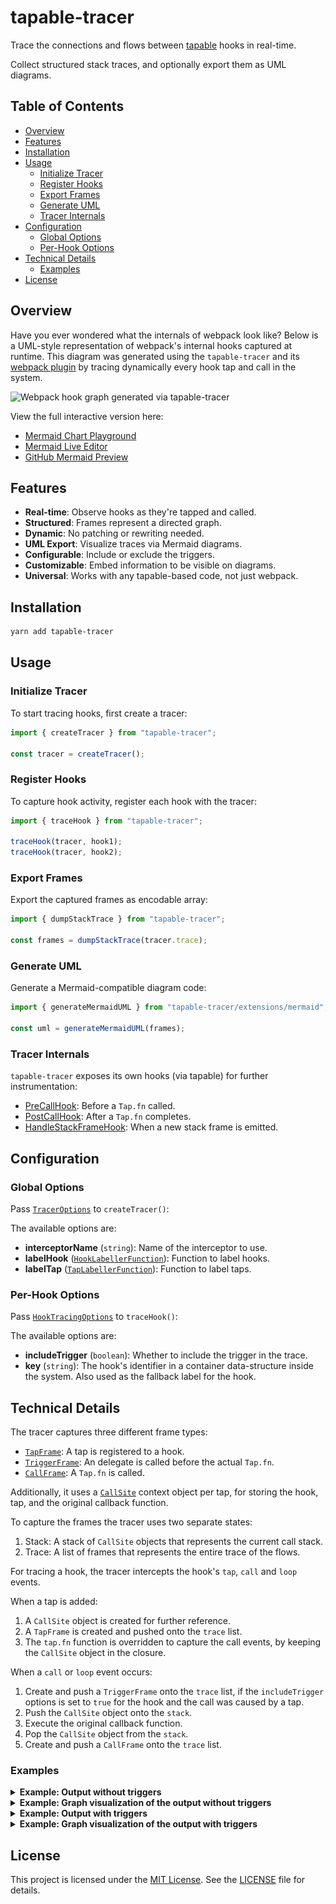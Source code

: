 # tapable-tracer

Trace the connections and flows between
[tapable](https://github.com/webpack/tapable) hooks in real-time.

Collect structured stack traces, and optionally export them as UML diagrams.

## Table of Contents

- [Overview](#overview)
- [Features](#features)
- [Installation](#installation)
- [Usage](#usage)
  - [Initialize Tracer](#initialize-tracer)
  - [Register Hooks](#register-hooks)
  - [Export Frames](#export-frames)
  - [Generate UML](#generate-uml)
  - [Tracer Internals](#tracer-internals)
- [Configuration](#configuration)
  - [Global Options](#global-options)
  - [Per-Hook Options](#per-hook-options)
- [Technical Details](#technical-details)
  - [Examples](#examples)
- [License](#license)

## Overview

Have you ever wondered what the internals of webpack look like?
Below is a UML-style representation of webpack's internal hooks captured at
runtime. This diagram was generated using the `tapable-tracer` and its
[webpack plugin](src/extensions/webpack/plugin/TapableTracerPlugin.ts) by
tracing dynamically every hook tap and call in the system.

<picture>
  <source
    media="(prefers-color-scheme: dark)"
    srcset="./assets/webpack-graph-dark.svg"
  />
  <img
    alt="Webpack hook graph generated via tapable-tracer"
    src="./assets/webpack-graph-light.svg"
  />
</picture>

View the full interactive version here:
- [Mermaid Chart Playground](https://www.mermaidchart.com/play#pako:eNqlmttOKzcUhl8l4h4JcgQuKqEQukPJBhEQlTZblZk4icWMZ2p70E5L36aXfao-Sb2cAznYnlmrV1HGXt_YXr9Pv-bPoySf8KOLo-Pj4xeZ5HIqZhcvstFI2SIvzUWDp2_w1_64x42GtPXvU5bwjEszNooZPltcNL4OHp_vHn75bTwc3d8Ofn2RDjhTrJg3bh8gFAJPvn1rfLW_A_kuVC4BcZ-WMyEb3783jo9_-jCs-HA1T23NVz7NFX8ooXRNaNrnj6xgryl_VLYVKhDfsvUmueRboW376N9__l5XTViaLut2bAH_bFGdkK4tYFPD1cAb17PFgx-2WLJUB1p4ZuskeVaIdLuR5_Zpf17Kt3vFp9wkc_ub5mwSGqaTDYUZkW-P1CkMYT_PslzeaIe8zlXGggMOI2vmQvf9NBjQsWHKlIWDXfGCywmXieCaiGzvN_DWdlTIGREHaeynnMlQPCSNZ2I7UaeQqRv2znSiRGFG-aRMw_2JDDZk80bnkk6AzF9qzemNaELRQBq1uCugKEBonjq9b6rV0XskxlO0fJ8SsxlXH_GmbSjNdQVCv6timyDejL1tT7Qm9NWuLUZknPBKENtQTrm61AuZ0FMGmrxihj0pQYgG9V7bBYQWfbacf4UteBWpMJShB9V-YcrO4QV5EFpQdDm6IkSC9h7476VQ_EaPTTmdEiDNrXWIEA7igpUruBfFgturHZHadtDh5f2QENl1e1SRK6OtkPPLgiChFgjwmb8WLHkbWkySlhNO2KtaSylKbQixIMEnbUdQiYQQ3z751NCqBwTIlhAHUpeKwmh-MuxYGP6D0htQ4zCDtBKC25vgETeM3ghQ5XihDc8Iwd2dRhAAIMqnh1tCJMjwOVdv4akcP4O0QYtXfMrK1J6NmdHXLDE5ZU_rnOyR7DnQng0IoNMDkLBpJaxVnebuWckmBxYOAqjl9muYJe7YZ3U2EVCHsPp23DbOs_ydD7LCLByQwgHJjria8auySEVirzVkFAj4OmWz9XpIBoGQx8Jel6ZTnlgxWSaBcrZqzubEvlgt-wTW-QHrSbMZYbHrnrgDlOTqZ7gjEgCg6xGTs5STu9MFRS-PLVaDkHPJIgfnGMldj6xwTDzZ8eWjuzwNDOwd5U4OlMpVCNQFuep5XqaTwe6Npj4j1p2um1UsdVuANF-YpqTInQ6Yzq6FvQeLP_5Hos7cImaXrUxIoY1YnbiHEwrsfB_mckZi9VbLtJCEOdADCT9ypSmrcc85ITwrbIk9cjFDSFCv5dKc5GpC633bJVjJPrPnLy61XcXfOfke0Ou45ug8feeqz5I5J-7CoVtsb2PbLMG6VlBvHbRuWr0wkKzVlxFO-nVCQp7X_vPD63XMV6tuKcwHVdaqewZvUpxNlqqpNRJn0H4J3lO6lMbqUFQrtunU4s6h-ODWZuD6B0ZbOMrry-0-PcyA3_GrTnmFp-UvPnx9pdmHJ9Yy_PDYStMPjfSd2tGQ4AaOJkVWsWo5RPzBw6LDd1e6xyhahTmKY4UMUhwlaJKiMB7DEBfv8w5xhLh_iGP5PEQcwecj4ghhLxHHifiJKNCBp4iLjviKOJDXW8QhPP4iDuD3GHGMfZ8RFx3xGnGguN-IYx16jrh4v--IYsS8Rxwo7D_iOBEPEgfy-JA4QNyLxLE8fiQOEPAkcZB9XxIXXWUtomhV9iIOVmUx4mgVNiMOVm014nhxuxHHqrQccbgK2xEHi1mPOFK1_YjjVVmQKFrIhsRBwlYkjlNlR-JoESMQB4qZgThSlSGIo9UwBXHAamMQxfOZgziAxyDEAcImIY7jNwpxjFpmYfWXKL5vObaeoW57oS9HttwgaMgU5DAf7b40bCB11oYhwnWKGPoHJbS5HjYdfN9FbT3zXMMPP7WqHpXPT-Z2XxWO6K3agPAaPZ_9bT3yaCP4OeHRX_8BgPSABA)
- [Mermaid Live Editor](https://mermaid.live/edit#pako:eNqlmttu4zYQhl_F0HWysGVLsn1RIHCcbtJ4N8gBW3S9KBiJlolIpEpRwXoPb9PLPlWfpBz6ECcWJQ975YTkfKI4v3j4we9eLBLqjb3T09M5jwVfsHQ8551ORlaiUuMOzZ7gX_1jijsdrtvfZCSmOeXqTkmiaLoadz5M7z99vP3tz7vL2c319Pc5N8BUkmLZub6FUAjsfv7c-aB_p_yZScEBcZNVKeOdL186p6e__FCk-GFa9nTLR7oQkt5WULsl-Lr8nhTkMaP3UvdCWuL7ul0iON0LHeiif__5e9s0Jlm2bhvoCvrSo2NCQl1BForKaW1cpKunX3U1J1lp6eFQt4lFXrBsv5MjXTpZVvzpRtIFVfFS_2aCJLZh6u4oRDGxP1I9GMKJyHPBr0qDvBAyJ9YBh5FVS1ZO6mkwoHeKSFUVBnZOC8oTymNGS0fk4G0Hr_WLMp464iCNk4wSbouHpNGc7SeqB5m6Is-kjCUr1EwkVWZ_n4bBhmxelYK7EyDzZ2VJ3TvhQ9WUK7n6WECVheD3jN53zY7Re0NMTdX6eZKlKZU_mru2o_jbBg7v3Rbrg3hz8rT_ofnwrnpuUSynDo8EsV3yBZVn5YrH7ikDTZ4TRR4kc4gG9V7oCcQterj-_gpd8cgyplyGHlT7nkj9Da-cB6EPVWezc4dI0N4t_atikl6Vd6paLBwg_t485BAO4oKZy7oWNQUPNiuia99Bh2c3lw6RoVmjCiFVqYUszgoHCfVBgJ_oY0Hip0uNibMqoQ5rVX8tRV4qh1iQ4EOpR1Cy2CF-0H3R0OYNHCB7QpzyspIuDP-FocdC0a8ubwNqvMwhrQ7Bg13wjCri3glQ5d2qVDR3CA5fdcIBAKJ8uL12iAQZfhLyyf4pN-9BBqDFc7ogVab3xkSVFyRWwmVNC7pvSHofqPcGDqDeAYjptDrMVYH_eq-kkwMThwOob9Zr-ErMtk_rLGHQxmH2DcwyTnPxTKd5oVYG6MIByc6oTOl5VWQs1scaZxQI-CIj6XY-dAaBkO-YPi4tFjTWYtJMB8pw053djn21mfYdWKMD1kNJUofJLuyaDRSn8lc4IzoAQNczwtOMOr9OCIpeb1u0BiHnnDRsnJtI5nikhaOak908fYTr3cBUn1E-8qmUQtpAIci1XIoqS6avTzTHM5peJzRfFcnMEsDVe1K6pMjsDkiZXzB9Dmbf_keihmYS09NWzjgrFdvsuC8TF9joLczkzIkVbaZpxh2-gQgkfE9l6TIbR8YJoXmha_SWiyiHBEV9k-ZYyMTt7QcmwZJPiN5_UV7qWfyZOp8DosB0pxTZM5UTEi-p4ypsO8VGO9tmDS6PCoq2QduuHRcGktX6UsxI_5gQm-f1tvzweN3kq7X3FL4HWR3VdghPkpQka9UcNRJD6D8H7ylbS2OzKToq1jdqMftQfHB_N3CTA6PNHlXry70uPcxAvePXnvIWT6u--vDxrWYfnniU4YfHtpp-aGTdrh0NsS7gaFLDLNYuhwZ_8LDq8Nmt7jGK1mKO4lg2gxRHsZqkKEyNYYiLr_MOcYRm_xDHqvMQcYQ6HxFHsHuJOE6Dn4gCHXiKuOgGXxEHqvUWcYgafxEHqPcYcYy3PiMuusFrxIGa_UYc69BzxMXX-44oRpP3iAPZ_Uccp8GDxIFqfEgcoNmLxLFq_EgcwOJJ4iBvfUlcdJu1iKK12Ys4WJvFiKO12Iw4WLvViOM12404VqvliMO12I44WJP1iCO12484XpsFiaLZbEgcxG5F4jhtdiSO1mAE4kBNZiCO1GYI4mhHmII4YLsxiOLVmYM4QI1BiAPYTUIcp94oxDGOMgvbb6LU3eXYK0Od9mw3R_bcIOjIAuSwnL1-qN1ACraGIcJ1ajD0D2rcvnW76VB3L2qvrOYYfnjVqn1UXq7MvX6UPSLa9AHhNdZc-9srqtGG9Tqhd-KlkiXeWMmKnni5nhQI_Ot9B_DcU0ua07k31n8mRD7NvTn_qWMKwv8QIt-GSVGlS2-8IFmp_6uKRH-H54ykkrw0gVVMS6Xiyhv7gUF44-_eV298OvCjd91uEASD3mjk94aRrl7pcj_svuv3gqg_GIZ9f9jzg58n3jfzXP9dEIa6ZRiORoNh0Iv6Jx7Vex4hZ-ubnubC58__AOIrwXM)
- [GitHub Mermaid Preview](e2e/uml/webpack/basic/PREVIEW.md)

## Features

- **Real-time**: Observe hooks as they're tapped and called.
- **Structured**: Frames represent a directed graph.
- **Dynamic**: No patching or rewriting needed.
- **UML Export**: Visualize traces via Mermaid diagrams.
- **Configurable**: Include or exclude the triggers.
- **Customizable**: Embed information to be visible on diagrams.
- **Universal**: Works with any tapable-based code, not just webpack.

## Installation

```sh
yarn add tapable-tracer
```

## Usage

### Initialize Tracer

To start tracing hooks, first create a tracer:

```ts
import { createTracer } from "tapable-tracer";

const tracer = createTracer();
```

### Register Hooks

To capture hook activity, register each hook with the tracer:

```ts
import { traceHook } from "tapable-tracer";

traceHook(tracer, hook1);
traceHook(tracer, hook2);
```

### Export Frames

Export the captured frames as encodable array:

```ts
import { dumpStackTrace } from "tapable-tracer";

const frames = dumpStackTrace(tracer.trace);
```

### Generate UML

Generate a Mermaid-compatible diagram code:

```ts
import { generateMermaidUML } from "tapable-tracer/extensions/mermaid";

const uml = generateMermaidUML(frames);
```

### Tracer Internals

`tapable-tracer` exposes its own hooks (via tapable) for further
instrumentation:

- [PreCallHook](src/tracer/hooks/pre-call/PreCallHook.ts): Before a `Tap.fn`
  called.
- [PostCallHook](src/tracer/hooks/post-call/PostCallHook.ts): After a `Tap.fn`
  completes.
- [HandleStackFrameHook](src/tracer/hooks/handle-stack-frame/HandleStackFrameHook.ts):
  When a new stack frame is emitted.

## Configuration

### Global Options

Pass [`TracerOptions`](src/tracer/options/TracerOptions.ts) to
`createTracer()`:

The available options are:

- **interceptorName** (`string`): Name of the interceptor to use.
- **labelHook** ([`HookLabellerFunction`](src/hook/label/HookLabellerFunction.ts)):
  Function to label hooks.
- **labelTap** ([`TapLabellerFunction`](src/tap/label/TapLabellerFunction.ts)):
  Function to label taps.

### Per-Hook Options

Pass [`HookTracingOptions`](src/tracer/options/HookTracingOptions.ts) to
`traceHook()`:

The available options are:

- **includeTrigger** (`boolean`): Whether to include the trigger in the trace.
- **key** (`string`): The hook's identifier in a container data-structure
  inside the system. Also used as the fallback label for the hook.

## Technical Details

The tracer captures three different frame types:

- [`TapFrame`](src/stack-frame/TapFrame.ts): A tap is registered to a hook.
- [`TriggerFrame`](src/stack-frame/TriggerFrame.ts): An delegate is called
  before the actual `Tap.fn`.
- [`CallFrame`](src/stack-frame/CallFrame.ts): A `Tap.fn` is called.

Additionally, it uses a [`CallSite`](src/tracer/stack/CallSite.ts) context
object per tap, for storing the hook, tap, and the original callback function.

To capture the frames the tracer uses two separate states:

1. Stack: A stack of `CallSite` objects that represents the current call stack.
2. Trace: A list of frames that represents the entire trace of the flows.

For tracing a hook, the tracer intercepts the hook's `tap`, `call` and `loop`
events.

When a tap is added:

1. A `CallSite` object is created for further reference.
2. A `TapFrame` is created and pushed onto the `trace` list.
3. The `tap.fn` function is overridden to capture the call events, by keeping
  the `CallSite` object in the closure.

When a `call` or `loop` event occurs:

1. Create and push a `TriggerFrame` onto the `trace` list, if the
  `includeTrigger` options is set to `true` for the hook and the
  call was caused by a tap.
2. Push the `CallSite` object onto the `stack`.
3. Execute the original callback function.
4. Pop the `CallSite` object from the `stack`.
5. Create and push a `CallFrame` onto the `trace` list.

### Examples

<details>
  <summary>
    <b>Example: Output without triggers</b>
  </summary>

  ```ts
  [
    { hook: 'hook1', tap: 'hook2', type: 'tap' },
    { hook: 'hook2', tap: 'hook3', type: 'tap' },
    { hook: 'hook3', tap: 'hook4', type: 'tap' },
    { callee: 'hook1', caller: null, type: 'call' },
    { callee: 'hook2', caller: 'hook1', type: 'call' },
    { callee: 'hook3', caller: 'hook2', type: 'call' },
    { callee: 'hook4', caller: 'hook3', type: 'call' }
  ]
  ```
</details>

<details>
  <summary>
    <b>Example: Graph visualization of the output without triggers</b>
  </summary>

  <picture>
    <source
      media="(prefers-color-scheme: dark)"
      srcset="./assets/hook-graph-dark.svg"
    />
    <img
      alt="Hook graph generated via tapable-tracer"
      src="./assets/hook-graph-light.svg"
    />
  </picture>
</details>

<details>
  <summary>
    <b>Example: Output with triggers</b>
  </summary>

  ```ts
  [
    { hook: 'hook1', tap: 'Plugin2', type: 'tap' },
    { hook: 'hook2', tap: 'Plugin3', type: 'tap' },
    { hook: 'hook3', tap: 'Plugin4', type: 'tap' },
    { callee: 'hook1', caller: null, type: 'call' },
    { callee: 'Plugin2', caller: 'hook1', type: 'trigger' },
    { callee: 'hook2', caller: 'Plugin2', type: 'call' },
    { callee: 'Plugin3', caller: 'hook2', type: 'trigger' },
    { callee: 'hook3', caller: 'Plugin3', type: 'call' },
    { callee: 'Plugin4', caller: 'hook3', type: 'trigger' },
    { callee: 'hook4', caller: 'Plugin4', type: 'call' }
  ]
  ```
</details>

<details>
  <summary>
    <b>Example: Graph visualization of the output with triggers</b>
  </summary>

  <picture>
    <source
      media="(prefers-color-scheme: dark)"
      srcset="./assets/plugin-graph-dark.svg"
    />
    <img
      alt="Plugin graph generated via tapable-tracer"
      src="./assets/plugin-graph-light.svg"
    />
  </picture>
</details>

## License

This project is licensed under the
[MIT License](https://opensource.org/license/mit).
See the [LICENSE](LICENSE) file for details.
